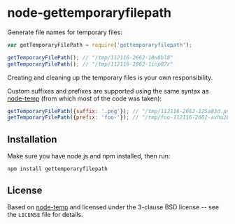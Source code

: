 node-gettemporaryfilepath
=========================

Generate file names for temporary files:

```javascript
var getTemporaryFilePath = require('gettemporaryfilepath');

getTemporaryFilePath(); // "/tmp/112116-2662-18u8bl8"
getTemporaryFilePath(); // "/tmp/112116-2662-1inp07r"
```

Creating and cleaning up the temporary files is your own
responsibility.

Custom suffixes and prefixes are supported using the same syntax as <a
href="https://github.com/bruce/node-temp#affixes">node-temp</a> (from
which most of the code was taken):

```javascript
getTemporaryFilePath({suffix: '.png'}); // "/tmp/112116-2662-125a83d.png"
getTemporaryFilePath({prefix: 'foo-'}); // "/tmp/foo-112116-2662-avhu28"
```

Installation
------------

Make sure you have node.js and npm installed, then run:

    npm install gettemporaryfilepath


License
-------

Based on <a href="https://github.com/bruce/node-temp#affixes">node-temp</a>
and licensed under the 3-clause BSD license -- see the `LICENSE` file for
details.
